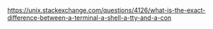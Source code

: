 https://unix.stackexchange.com/questions/4126/what-is-the-exact-difference-between-a-terminal-a-shell-a-tty-and-a-con

